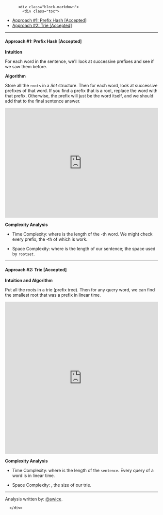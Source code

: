 <div class="article-body">
        
          <div class="block-markdown">
            <div class="toc">
<ul>
<li><a href="#approach-1-prefix-hash-accepted">Approach #1: Prefix Hash [Accepted]</a></li>
<li><a href="#approach-2-trie-accepted">Approach #2: Trie [Accepted]</a></li>
</ul>
</div>
<hr>
<h4 id="approach-1-prefix-hash-accepted">Approach #1: Prefix Hash [Accepted]</h4>
<p><strong>Intuition</strong></p>
<p>For each word in the sentence, we'll look at successive prefixes and see if we saw them before.</p>
<p><strong>Algorithm</strong></p>
<p>Store all the <code>roots</code> in a <em>Set</em> structure.  Then for each word, look at successive prefixes of that word.  If you find a prefix that is a root, replace the word with that prefix.  Otherwise, the prefix will just be the word itself, and we should add that to the final sentence answer.</p>
<iframe src="https://leetcode.com/playground/tvjGGLzd/shared" frameborder="0" width="100%" height="361" name="tvjGGLzd"></iframe>

<p><strong>Complexity Analysis</strong></p>
<ul>
<li>
<p>Time Complexity: <script type="math/tex; mode=display">O(\sum w_i^2)</script> where <script type="math/tex; mode=display">w_i</script> is the length of the <script type="math/tex; mode=display">i</script>-th word.  We might check every prefix, the <script type="math/tex; mode=display">i</script>-th of which is <script type="math/tex; mode=display">O(w_i^2)</script> work.</p>
</li>
<li>
<p>Space Complexity: <script type="math/tex; mode=display">O(N)</script> where <script type="math/tex; mode=display">N</script> is the length of our sentence; the space used by <code>rootset</code>.</p>
</li>
</ul>
<hr>
<h4 id="approach-2-trie-accepted">Approach #2: Trie [Accepted]</h4>
<p><strong>Intuition and Algorithm</strong></p>
<p>Put all the roots in a trie (prefix tree).  Then for any query word, we can find the smallest root that was a prefix in linear time.</p>
<iframe src="https://leetcode.com/playground/5Dt2dcFU/shared" frameborder="0" width="100%" height="500" name="5Dt2dcFU"></iframe>

<p><strong>Complexity Analysis</strong></p>
<ul>
<li>
<p>Time Complexity: <script type="math/tex; mode=display">O(N)</script> where <script type="math/tex; mode=display">N</script> is the length of the <code>sentence</code>.  Every query of a word is in linear time.</p>
</li>
<li>
<p>Space Complexity: <script type="math/tex; mode=display">O(N)</script>, the size of our trie.</p>
</li>
</ul>
<hr>
<p>Analysis written by: <a href="https://leetcode.com/awice">@awice</a>.</p>
          </div>
        
      </div>